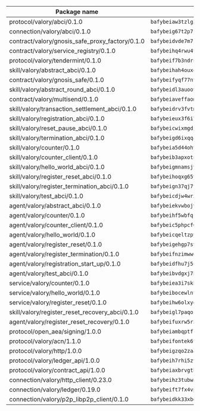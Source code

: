 | Package name                                                  | Package hash                                                  |
| ------------------------------------------------------------- | ------------------------------------------------------------- |
| protocol/valory/abci/0.1.0                                    | `bafybeiaw3tzlg3rkvnn5fcufblktmfwngmxugn4yo7pyjp76zz6aqtqcay` |
| connection/valory/abci/0.1.0                                  | `bafybeig67t2p7jwhjqwmrszeeyrpcs5v2pld62r5jbakwmf7fqwczpygn4` |
| contract/valory/gnosis_safe_proxy_factory/0.1.0               | `bafybeidvde7m7jpajea3hndzbauaud6rtiwqmmrltdbrubzc5jzq7li4uu` |
| contract/valory/service_registry/0.1.0                        | `bafybeihq4rwu4tubn22osxyk53bh5rg5halncmufdb2d5ajg3vg3oxokii` |
| protocol/valory/tendermint/0.1.0                              | `bafybeif7b3ndrnwunl6s42e2cd6cu5hxruiimz3lwixb3r6um2lsldgldi` |
| skill/valory/abstract_abci/0.1.0                              | `bafybeihah4ouxqvdratxyqvluslxcv6k7rbmwygbh2e4gncrm4r4gqp23q` |
| contract/valory/gnosis_safe/0.1.0                             | `bafybeifyqf77ntlxgjwi6kxzwe3ofztjeo7gzyw3qf2eovu32vlsvftp34` |
| skill/valory/abstract_round_abci/0.1.0                        | `bafybeidl3auoovdxy4dp7zstexygtdub56zcreejxtdu2nrqqoa2upsddq` |
| contract/valory/multisend/0.1.0                               | `bafybeiaveffaomsnmsc5hx62o77u7ilma6eipox7m5lrwa56737ektva3i` |
| skill/valory/transaction_settlement_abci/0.1.0                | `bafybeidrv3fvtme5644mspzq5qamq6ticfdthu5obdyn27kfszvpphumqa` |
| skill/valory/registration_abci/0.1.0                          | `bafybeieux3f6i7izmdzsmll77nfl5nxynpomohtrsei6rszfqu7pxychne` |
| skill/valory/reset_pause_abci/0.1.0                           | `bafybeicwixmgdi37zvqaarshzb6dagil3ufji7fp7h4lamiq5lyt2pvo3q` |
| skill/valory/termination_abci/0.1.0                           | `bafybeigd6ixqqaolfji3l3wb4zs6diqjgintzs57cgbgzebcbama7c2pe4` |
| skill/valory/counter/0.1.0                                    | `bafybeia5d44ohyko45xj44bts7r3gahj2bpcd4sf76g2x4qbttj3f2f4fm` |
| skill/valory/counter_client/0.1.0                             | `bafybeib3apxotnry7gt6a5q2cesdobjlcb5bjqjuzwnp4f5naozbiyxvja` |
| skill/valory/hello_world_abci/0.1.0                           | `bafybeigmnamsjvvkskg7yckg3xafl3gomc5frlwgyobblyfyjx4irigfha` |
| skill/valory/register_reset_abci/0.1.0                        | `bafybeihoqxg65ysgrig5yepg4lgtvpngu3ozwbdj5hpvuzlf4vcddwylga` |
| skill/valory/register_termination_abci/0.1.0                  | `bafybeign37qj7tigrpvhdydggt2zbu7lb26xh4xzcu4jwm2qu763ktfu34` |
| skill/valory/test_abci/0.1.0                                  | `bafybeicdjw4wrx75usnzkpakngeks6n56owwownpywp4hafehdfw4uzvzq` |
| agent/valory/abstract_abci/0.1.0                              | `bafybeiekvwbojv7honh4snrkh5ltqchvrnqcacndyt7fhxbmjdbnwdm6ny` |
| agent/valory/counter/0.1.0                                    | `bafybeihf5wbfqsj7ofhsjseffyll5ox7t6eahhnmtwbo72ougn5lpxtq5a` |
| agent/valory/counter_client/0.1.0                             | `bafybeic5phpcf6w6ielcchualcwr5prpn7djxamexkwqtl52sitgzt6vbm` |
| agent/valory/hello_world/0.1.0                                | `bafybeicqeltzpydu4jvpuclkkwyfjf6xetso5p3w2ie5a3lwpxtmagpq6u` |
| agent/valory/register_reset/0.1.0                             | `bafybeigehgp7sy3iq6uucmtoincqknca7q7krrjk55ll3i72dz3k537p5m` |
| agent/valory/register_termination/0.1.0                       | `bafybeifnzimwwozbg5rq2w6fh5nfvmmrrilwzyakbbq4ihco27iaasuvra` |
| agent/valory/registration_start_up/0.1.0                      | `bafybeidfhu7j5unu4ic4wis2jmr3yld4iow4cmpi47olgp6hpebl4k72um` |
| agent/valory/test_abci/0.1.0                                  | `bafybeibvdgxj7hnkrpzxbtjozbilck4psk5fg7fahefpdssr4lrmp4qrcm` |
| service/valory/counter/0.1.0                                  | `bafybeiea3i7skbvet3ntcqw3xvggq5umz35hbax4mwn53yrymadfpkbvpq` |
| service/valory/hello_world/0.1.0                              | `bafybeibocewlntwhvpi4gq43cvlx3jycuvkipf6yav6ovhjnnzejj4ggtq` |
| service/valory/register_reset/0.1.0                           | `bafybeihw6olxygjsox3te2rv2cwu6rwjnbz6siu2y6ap5dqvmhj4iapd3a` |
| skill/valory/register_reset_recovery_abci/0.1.0               | `bafybeigl7paqoiyw6uvqw6zn5nxibujz4quj5kb2sum7konvfnb7pczhru` |
| agent/valory/register_reset_recovery/0.1.0                    | `bafybeifuxrw5r52ioh2utdr7vjogxzqxlj7exj2bg53zgafvpuhgggvo7e` |
| protocol/open_aea/signing/1.0.0                               | `bafybeiambqptflge33eemdhis2whik67hjplfnqwieoa6wblzlaf7vuo44` |
| protocol/valory/acn/1.1.0                                     | `bafybeifontek6tvaecatoauiule3j3id6xoktpjubvuqi3h2jkzqg7zh7a` |
| protocol/valory/http/1.0.0                                    | `bafybeigzqo2zaakcjtzzsm6dh4x73v72xg6ctk6muyp5uq5ueb7y34fbxy` |
| protocol/valory/ledger_api/1.0.0                              | `bafybeih7rhi5zvfvwakx5ifgxsz2cfipeecsh7bm3gnudjxtvhrygpcftq` |
| protocol/valory/contract_api/1.0.0                            | `bafybeiaxbrvgtbdrh4lslskuxyp4awyr4whcx3nqq5yrr6vimzsxg5dy64` |
| connection/valory/http_client/0.23.0                          | `bafybeihz3tubwado7j3wlivndzzuj3c6fdsp4ra5r3nqixn3ufawzo3wii` |
| connection/valory/ledger/0.19.0                               | `bafybeift7fx4vp2jq4btplocifby2xnnbzxppxdttgyyvwepj5cv7akfom` |
| connection/valory/p2p_libp2p_client/0.1.0                     | `bafybeidkk33xbga54szmitk6uwsi3ef56hbbdbuasltqtiyki34hgfpnxa` |
